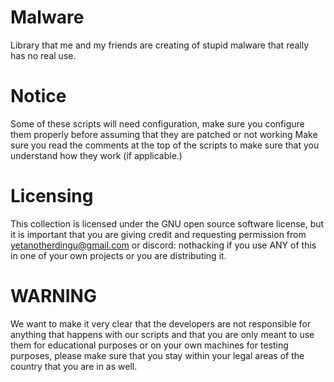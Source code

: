 # Malware
Library that me and my friends are creating of stupid malware that really has no real use.

# Notice
Some of these scripts will need configuration, make sure you configure them properly before assuming that they are patched or not working
Make sure you read the comments at the top of the scripts to make sure that you understand how they work (if applicable.)

# Licensing
This collection is licensed under the GNU open source software license, but it is important that you are giving credit and requesting
permission from yetanotherdingu@gmail.com or discord: nothacking if you use ANY of this in one of your own projects or you are distributing
it.

# WARNING
We want to make it very clear that the developers are not responsible for anything that happens with our scripts and that you are only
meant to use them for educational purposes or on your own machines for testing purposes, please make sure that you stay within your legal
areas of the country that you are in as well.
